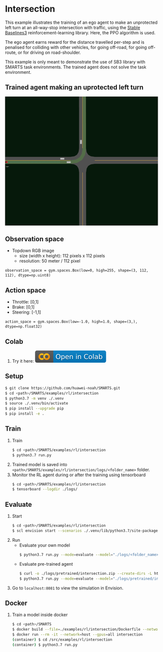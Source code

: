 # Intersection
This example illustrates the training of an ego agent to make an unprotected left turn at an all-way-stop intersection with traffic, using the [Stable Baselines3](https://github.com/DLR-RM/stable-baselines3) reinforcement-learning library. Here, the PPO algorithm is used.

The ego agent earns reward for the distance travelled per-step and is penalised for colliding with other vehicles, for going off-road, for going off-route, or for driving on road-shoulder.

This example is only meant to demonstrate the use of SB3 library with SMARTS task environments. The trained agent does not solve the task environment.

## Trained agent making an uprotected left turn
![](./docs/_static/intersection.gif)

## Observation space
+ Topdown RGB image
    + size (width x height): 112 pixels x 112 pixels
    + resolution: 50 meter / 112 pixel
```
observation_space = gym.spaces.Box(low=0, high=255, shape=(3, 112, 112), dtype=np.uint8)
```

## Action space
+ Throttle: [0,1]
+ Brake: [0,1]
+ Steering: [-1,1]
```
action_space = gym.spaces.Box(low=-1.0, high=1.0, shape=(3,), dtype=np.float32)
```

## Colab
1. Try it here: [![here](./docs/_static/colab-badge.svg)](https://colab.research.google.com/github/huawei-noah/SMARTS/blob/intersection-v0/examples/rl/intersection/intersection.ipynb)

## Setup
```bash
$ git clone https://github.com/huawei-noah/SMARTS.git
$ cd <path>/SMARTS/examples/rl/intersection
$ python3.7 -m venv ./.venv
$ source ./.venv/bin/activate
$ pip install --upgrade pip
$ pip install -e .
```

## Train
1. Train
    ```bash
    $ cd <path>/SMARTS/examples/rl/intersection
    $ python3.7 run.py 
    ```
1. Trained model is saved into `<path>/SMARTS/examples/rl/intersection/logs/<folder_name>` folder.
1. Monitor the RL agent during or after the training using tensorboard
    ```bash
    $ cd <path>/SMARTS/examples/rl/intersection
    $ tensorboard --logdir ./logs/
    ```

## Evaluate
1. Start
    ```bash
    $ cd <path>/SMARTS/examples/rl/intersection
    $ scl envision start --scenarios ./.venv/lib/python3.7/site-packages/scenarios/intersections &
    ```
1. Run
    + Evaluate your own model 
        ```bash
        $ python3.7 run.py --mode=evaluate --model="./logs/<folder_name>/<model>" --head
        ```
    + Evaluate pre-trained agent
        ```bash
        $ curl -o ./logs/pretrained/intersection.zip --create-dirs -L https://github.com/Adaickalavan/SMARTS-zoo/raw/main/intersection-v0/PPO_5800000_steps.zip        
        $ python3.7 run.py --mode=evaluate --model="./logs/pretrained/intersection" --head
        ```
1. Go to `localhost:8081` to view the simulation in Envision.

## Docker
1. Train a model inside docker
    ```bash
    $ cd <path>/SMARTS
    $ docker build --file=./examples/rl/intersection/Dockerfile --network=host --tag=intersection .
    $ docker run --rm -it --network=host --gpus=all intersection
    (container) $ cd /src/examples/rl/intersection
    (container) $ python3.7 run.py
    ```